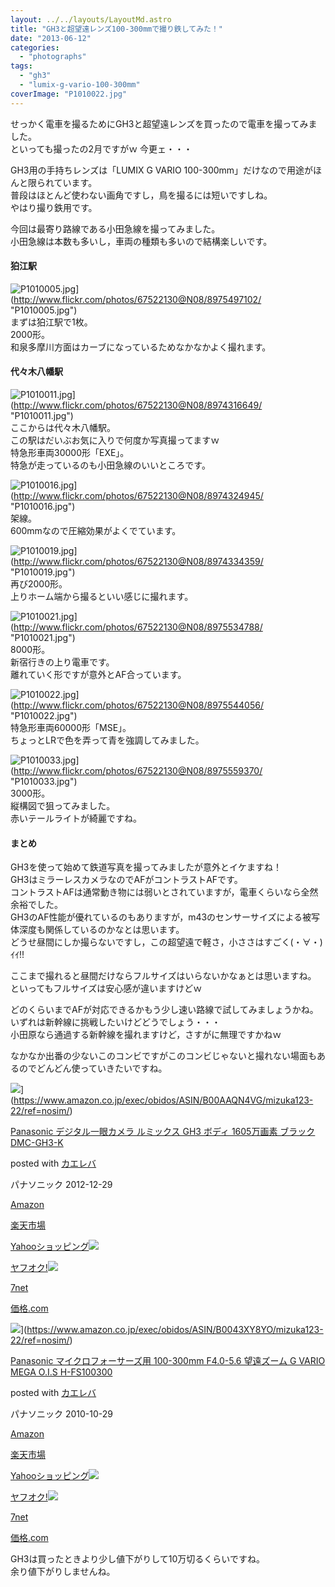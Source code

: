 ```yaml
---
layout: ../../layouts/LayoutMd.astro
title: "GH3と超望遠レンズ100-300mmで撮り鉄してみた！"
date: "2013-06-12"
categories: 
  - "photographs"
tags: 
  - "gh3"
  - "lumix-g-vario-100-300mm"
coverImage: "P1010022.jpg"
---
```


せっかく電車を撮るためにGH3と超望遠レンズを買ったので電車を撮ってみました。  
といっても撮ったの2月ですがｗ 今更ェ・・・

GH3用の手持ちレンズは「LUMIX G VARIO 100-300mm」だけなので用途がほんと限られています。  
普段はほとんど使わない画角ですし，鳥を撮るには短いですしね。  
やはり撮り鉄用です。

今回は最寄り路線である小田急線を撮ってみました。  
小田急線は本数も多いし，車両の種類も多いので結構楽しいです。

#### 狛江駅

![P1010005.jpg](/archive/images/8975497102_425d6e8247_b.jpg)](http://www.flickr.com/photos/67522130@N08/8975497102/ "P1010005.jpg")  
まずは狛江駅で1枚。  
2000形。  
和泉多摩川方面はカーブになっているためなかなかよく撮れます。

#### 代々木八幡駅

![P1010011.jpg](/archive/images/8974316649_bd38d43b85_b.jpg)](http://www.flickr.com/photos/67522130@N08/8974316649/ "P1010011.jpg")  
ここからは代々木八幡駅。  
この駅はだいぶお気に入りで何度か写真撮ってますｗ  
特急形車両30000形「EXE」。  
特急が走っているのも小田急線のいいところです。

![P1010016.jpg](/archive/images/8974324945_a838971098_b.jpg)](http://www.flickr.com/photos/67522130@N08/8974324945/ "P1010016.jpg")  
架線。  
600mmなので圧縮効果がよくでています。

![P1010019.jpg](/archive/images/8974334359_5817a37072_b.jpg)](http://www.flickr.com/photos/67522130@N08/8974334359/ "P1010019.jpg")  
再び2000形。  
上りホーム端から撮るといい感じに撮れます。

![P1010021.jpg](/archive/images/8975534788_0f258faca9_b.jpg)](http://www.flickr.com/photos/67522130@N08/8975534788/ "P1010021.jpg")  
8000形。  
新宿行きの上り電車です。  
離れていく形ですが意外とAF合っています。

![P1010022.jpg](/archive/images/8975544056_1f05faa1cd_b.jpg)](http://www.flickr.com/photos/67522130@N08/8975544056/ "P1010022.jpg")  
特急形車両60000形「MSE」。  
ちょっとLRで色を弄って青を強調してみました。

![P1010033.jpg](/archive/images/8975559370_cb00050f4b_b.jpg)](http://www.flickr.com/photos/67522130@N08/8975559370/ "P1010033.jpg")  
3000形。  
縦構図で狙ってみました。  
赤いテールライトが綺麗ですね。

#### まとめ

GH3を使って始めて鉄道写真を撮ってみましたが意外とイケますね！  
GH3はミラーレスカメラなのでAFがコントラストAFです。  
コントラストAFは通常動き物には弱いとされていますが，電車くらいなら全然余裕でした。  
GH3のAF性能が優れているのもありますが，m43のセンサーサイズによる被写体深度も関係しているのかなとは思います。  
どうせ昼間にしか撮らないですし，この超望遠で軽さ，小ささはすごく(・∀・)ｲｲ!!

ここまで撮れると昼間だけならフルサイズはいらないかなぁとは思いますね。  
といってもフルサイズは安心感が違いますけどｗ

どのくらいまでAFが対応できるかもう少し速い路線で試してみましょうかね。  
いずれは新幹線に挑戦したいけどどうでしょう・・・  
小田原なら通過する新幹線を撮れますけど，さすがに無理ですかねｗ

なかなか出番の少ないこのコンビですがこのコンビじゃないと撮れない場面もあるのでどんどん使っていきたいですね。

![](/archive/images/414vmzTgGNL._SL160_.jpg)](https://www.amazon.co.jp/exec/obidos/ASIN/B00AAQN4VG/mizuka123-22/ref=nosim/)

[Panasonic デジタル一眼カメラ ルミックス GH3 ボディ 1605万画素 ブラック DMC-GH3-K](https://www.amazon.co.jp/exec/obidos/ASIN/B00AAQN4VG/mizuka123-22/ref=nosim/)

posted with [カエレバ](http://kaereba.com)

パナソニック 2012-12-29

[Amazon](http://www.amazon.co.jp/gp/search?keywords=%83f%83W%83%5E%83%8B%88%EA%8A%E1%83J%83%81%83%89%20%83%8B%83%7E%83b%83N%83X%20DMC-GH3&__mk_ja_JP=%83J%83%5E%83J%83i&tag=mizuka123-22 "アマゾン")

[楽天市場](http://hb.afl.rakuten.co.jp/hgc/032b53ee.4b34c5ee.0f4a541e.f440145e/?pc=http%3A%2F%2Fsearch.rakuten.co.jp%2Fsearch%2Fmall%2F%25E3%2583%2587%25E3%2582%25B8%25E3%2582%25BF%25E3%2583%25AB%25E4%25B8%2580%25E7%259C%25BC%25E3%2582%25AB%25E3%2583%25A1%25E3%2583%25A9%2520%25E3%2583%25AB%25E3%2583%259F%25E3%2583%2583%25E3%2582%25AF%25E3%2582%25B9%2520DMC-GH3%2F-%2Ff.1-p.1-s.1-sf.0-st.A-v.2%3Fx%3D0%26scid%3Daf_ich_link_urltxt%26m%3Dhttp%3A%2F%2Fm.rakuten.co.jp%2F "楽天市場")

[Yahooショッピング![](//ad.jp.ap.valuecommerce.com/servlet/gifbanner?sid=3066752&pid=881990642)](//ck.jp.ap.valuecommerce.com/servlet/referral?sid=3066752&pid=881990642&vc_url=http%3A%2F%2Fshopping.search.yahoo.co.jp%2Fsearch%3FuIv%3Don%26ei%3DUTF-8%26tab_ex%3Dcommerce%26slider%3D0%26va%3D%25E3%2583%2587%25E3%2582%25B8%25E3%2582%25BF%25E3%2583%25AB%25E4%25B8%2580%25E7%259C%25BC%25E3%2582%25AB%25E3%2583%25A1%25E3%2583%25A9%2520%25E3%2583%25AB%25E3%2583%259F%25E3%2583%2583%25E3%2582%25AF%25E3%2582%25B9%2520DMC-GH3 "Yahooショッピング")

[ヤフオク!![](//ad.jp.ap.valuecommerce.com/servlet/gifbanner?sid=3066752&pid=881990645)](//ck.jp.ap.valuecommerce.com/servlet/referral?sid=3066752&pid=881990645&vc_url=http%3A%2F%2Fauctions.search.yahoo.co.jp%2Fsearch%3Fvo%3D%26ve%3D%26auccat%3D0%26aucminprice%3D%26aucmaxprice%3D%26aucmin_bidorbuy_price%3D%26aucmax_bidorbuy_price%3D%26loc_cd%3D0%26abatch%3D0%26istatus%3D0%26filtered%3D1%26ei%3DUTF-8%26tab_ex%3Dcommerce%26va%3D%25E3%2583%2587%25E3%2582%25B8%25E3%2582%25BF%25E3%2583%25AB%25E4%25B8%2580%25E7%259C%25BC%25E3%2582%25AB%25E3%2583%25A1%25E3%2583%25A9%2520%25E3%2583%25AB%25E3%2583%259F%25E3%2583%2583%25E3%2582%25AF%25E3%2582%25B9%2520DMC-GH3 "ヤフオク!")

[7net](//ck.jp.ap.valuecommerce.com/servlet/referral?sid=3066752&pid=881990643&vc_url=http%3A%2F%2Fwww.7netshopping.jp%2Fall%2Fsearch_result%2F-%2Fbprice%2Foff%2Fsort%2F0%2Fkword_in%2F%25E3%2583%2587%25E3%2582%25B8%25E3%2582%25BF%25E3%2583%25AB%25E4%25B8%2580%25E7%259C%25BC%25E3%2582%25AB%25E3%2583%25A1%25E3%2583%25A9%2520%25E3%2583%25AB%25E3%2583%259F%25E3%2583%2583%25E3%2582%25AF%25E3%2582%25B9%2520DMC-GH3%2FallGoods%2Fon%2Fsubmit.x%2F30%2Fdisp_result%2F1%2Fsubmit.y%2F9%2Fprvlg%2Foff%2Fnobuy%2Fon%2FsetProduct%2Foff%2Foop%2Fon%2Fctgy%2Fall%2FfromKeywordSearch%2Ftrue "セブンネットショッピング")

[価格.com](http://kakaku.com/search_results/%83f%83W%83%5E%83%8B%88%EA%8A%E1%83J%83%81%83%89%20%83%8B%83%7E%83b%83N%83X%20DMC-GH3/ "kakakucom")

![](/archive/images/41bvvzX3d2L._SL160_.jpg)](https://www.amazon.co.jp/exec/obidos/ASIN/B0043XY8YO/mizuka123-22/ref=nosim/)

[Panasonic マイクロフォーサーズ用 100-300mm F4.0-5.6 望遠ズーム G VARIO MEGA O.I.S H-FS100300](https://www.amazon.co.jp/exec/obidos/ASIN/B0043XY8YO/mizuka123-22/ref=nosim/)

posted with [カエレバ](http://kaereba.com)

パナソニック 2010-10-29

[Amazon](http://www.amazon.co.jp/gp/search?keywords=F4.0-5.6%20H-FS100300&__mk_ja_JP=%83J%83%5E%83J%83i&tag=mizuka123-22 "アマゾン")

[楽天市場](http://hb.afl.rakuten.co.jp/hgc/032b53ee.4b34c5ee.0f4a541e.f440145e/?pc=http%3A%2F%2Fsearch.rakuten.co.jp%2Fsearch%2Fmall%2FF4.0-5.6%2520H-FS100300%2F-%2Ff.1-p.1-s.1-sf.0-st.A-v.2%3Fx%3D0%26scid%3Daf_ich_link_urltxt%26m%3Dhttp%3A%2F%2Fm.rakuten.co.jp%2F "楽天市場")

[Yahooショッピング![](//ad.jp.ap.valuecommerce.com/servlet/gifbanner?sid=3066752&pid=881990642)](//ck.jp.ap.valuecommerce.com/servlet/referral?sid=3066752&pid=881990642&vc_url=http%3A%2F%2Fshopping.search.yahoo.co.jp%2Fsearch%3FuIv%3Don%26ei%3DUTF-8%26tab_ex%3Dcommerce%26slider%3D0%26va%3DF4.0-5.6%2520H-FS100300 "Yahooショッピング")

[ヤフオク!![](//ad.jp.ap.valuecommerce.com/servlet/gifbanner?sid=3066752&pid=881990645)](//ck.jp.ap.valuecommerce.com/servlet/referral?sid=3066752&pid=881990645&vc_url=http%3A%2F%2Fauctions.search.yahoo.co.jp%2Fsearch%3Fvo%3D%26ve%3D%26auccat%3D0%26aucminprice%3D%26aucmaxprice%3D%26aucmin_bidorbuy_price%3D%26aucmax_bidorbuy_price%3D%26loc_cd%3D0%26abatch%3D0%26istatus%3D0%26filtered%3D1%26ei%3DUTF-8%26tab_ex%3Dcommerce%26va%3DF4.0-5.6%2520H-FS100300 "ヤフオク!")

[7net](//ck.jp.ap.valuecommerce.com/servlet/referral?sid=3066752&pid=881990643&vc_url=http%3A%2F%2Fwww.7netshopping.jp%2Fall%2Fsearch_result%2F-%2Fbprice%2Foff%2Fsort%2F0%2Fkword_in%2FF4.0-5.6%2520H-FS100300%2FallGoods%2Fon%2Fsubmit.x%2F30%2Fdisp_result%2F1%2Fsubmit.y%2F9%2Fprvlg%2Foff%2Fnobuy%2Fon%2FsetProduct%2Foff%2Foop%2Fon%2Fctgy%2Fall%2FfromKeywordSearch%2Ftrue "セブンネットショッピング")

[価格.com](http://kakaku.com/search_results/F4.0-5.6%20H-FS100300/ "kakakucom")

GH3は買ったときより少し値下がりして10万切るくらいですね。  
余り値下がりしませんね。
